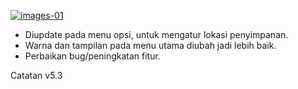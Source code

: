 [![images-01](https://raw.githubusercontent.com/FrogasQ/Catatan/main/images/20220215_192604.jpg)](https://github.com/FrogasQ/Catatan/blob/main/changelogs/v5.3.md)

- Diupdate pada menu opsi, untuk mengatur lokasi penyimpanan.
- Warna dan tampilan pada menu utama diubah jadi lebih baik.
- Perbaikan bug/peningkatan fitur.

Catatan v5.3
